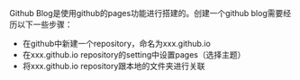 Github Blog是使用github的pages功能进行搭建的。创建一个github blog需要经历以下一些步骤：

- 在github中新建一个repository，命名为xxx.github.io
- 在xxx.github.io repository的setting中设置pages（选择主题）
- 将xxx.github.io repository跟本地的文件夹进行关联